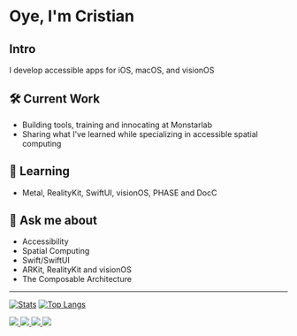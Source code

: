 # Oye, I'm Cristian

## Intro
I develop accessible apps for iOS, macOS, and visionOS

## 🛠️ Current Work

- Building tools, training and innocating at Monstarlab
- Sharing what I've learned while specializing in accessible spatial computing

## 🌱 Learning

- Metal, RealityKit, SwiftUI, visionOS, PHASE and DocC

## 💬 Ask me about

- Accessibility
- Spatial Computing
- Swift/SwiftUI
- ARKit, RealityKit and visionOS
- The Composable Architecture
---
[![Stats](https://github-readme-stats-rho-azure-30.vercel.app/api?username=elkraneo&show_icons=true)](https://github.com/anuraghazra/github-readme-stats)
[![Top Langs](https://github-readme-stats-rho-azure-30.vercel.app/api/top-langs/?username=elkraneo&layout=pie&hide=html,javascript,css,scss)](https://github.com/anuraghazra/github-readme-stats)

<a href="https://github.com/elkraneo">
<img src="https://img.shields.io/badge/github-%40elkraneo-211F1F?style=social&logo=github"/>
</a>

<a href="https://mastodon.social/@elkraneo">
<img src="https://img.shields.io/badge/mastodon-%40elkraneo-6364FF?style=plastic&logo=mastodon"/>
</a>

<a href="https://www.linkedin.com/in/elkraneo">
<img src="https://img.shields.io/badge/linkedin-%40elkraneo-0A66C2?style=plastic&logo=linkedin"/>
</a>

<a href="https://twitter.com/elkraneo">
<img src="https://img.shields.io/badge/twitter-%40elkraneo-1D9BF0?style=plastic&logo=twitter"/>
</a>
